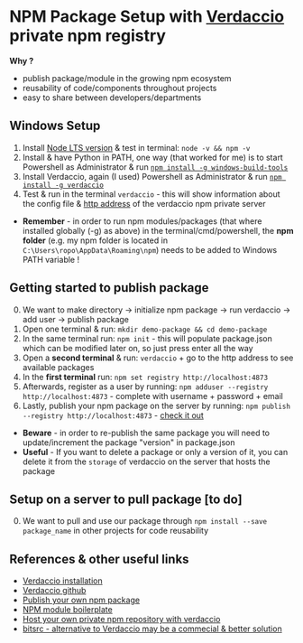 # NPM Package Setup with [Verdaccio](https://verdaccio.org/docs/en/what-is-verdaccio) private npm registry

**Why ?** 
- publish package/module in the growing npm ecosystem 
- reusability of code/components throughout projects
- easy to share between developers/departments

## Windows Setup  
1. Install [Node LTS version](https://nodejs.org/en/) & test in terminal: `node -v && npm -v`
2. Install & have Python in PATH, one way (that worked for me) is to start Powershell as Administrator & run [`npm install -g windows-build-tools`](https://www.npmjs.com/package/windows-build-tools)
3. Install Verdaccio, again (I used) Powershell as Administrator & run [`npm install -g verdaccio`](https://www.npmjs.com/package/verdaccio)
4. Test & run in the terminal `verdaccio` - this will show information about the config file & [http address](http://localhost:4873) of the verdaccio npm private server 

- **Remember** - in order to run npm modules/packages (that where installed globally (-g) as above) in the terminal/cmd/powershell, the **npm folder** (e.g. my npm folder is located in `C:\Users\ropo\AppData\Roaming\npm`) needs to be added to Windows PATH variable !

## Getting started to publish package
0. We want to make directory -> initialize npm package -> run verdaccio -> add user -> publish package 
1. Open one terminal & run: `mkdir demo-package && cd demo-package`
2. In the same terminal run: `npm init` - this will populate package.json which can be modified later on, so just press enter all the way
3. Open a **second terminal** & run: `verdaccio` + go to the http address to see available packages
4. In the **first terminal** run: `npm set registry http://localhost:4873`
5. Afterwards, register as a user by running: `npm adduser --registry http://localhost:4873` - complete with username + password + email
6. Lastly, publish your npm package on the server by running: `npm publish --registry http://localhost:4873` - [check it out](http://localhost:4873)

- **Beware** - in order to re-publish the same package you will need to update/increment the package "version" in package.json
- **Useful** - If you want to delete a package or only a version of it, you can delete it from the `storage` of verdaccio on the server that hosts the package

## Setup on a server to pull package [to do]
0. We want to pull and use our package through `npm install --save package_name` in other projects for code reusability

## References & other useful links
- [Verdaccio installation](https://verdaccio.org/docs/en/installation)
- [Verdaccio github](https://github.com/verdaccio/verdaccio)
- [Publish your own npm package](https://hackernoon.com/publish-your-own-npm-package-946b19df577e)
- [NPM module boilerplate](https://github.com/flexdinesh/npm-module-boilerplate)
- [Host your own private npm repository with verdaccio](https://medium.com/devopslinks/host-your-own-private-npm-repository-with-verdaccio-e8a3202b97c5)
- [bitsrc - alternative to Verdaccio may be a commecial & better solution](https://bitsrc.io/)
